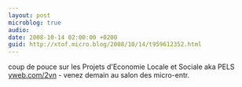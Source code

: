 ```yaml
---
layout: post
microblog: true
audio: 
date: 2008-10-14 02:00:00 +0200
guid: http://xtof.micro.blog/2008/10/14/t959612352.html
---
```

coup de pouce sur les Projets d'Economie Locale et Sociale aka PELS [yweb.com/2vn](http://yweb.com/2vn) - venez demain au salon des micro-entr.
